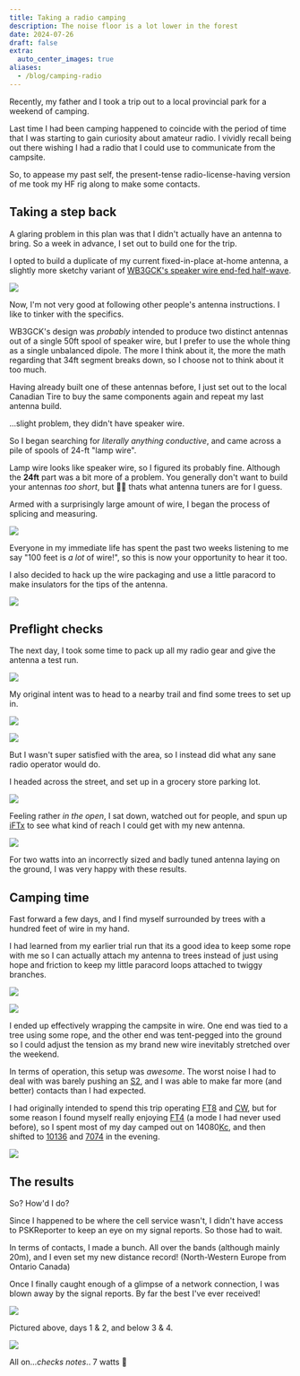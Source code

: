 ```yaml
---
title: Taking a radio camping
description: The noise floor is a lot lower in the forest
date: 2024-07-26
draft: false
extra:
  auto_center_images: true
aliases:
  - /blog/camping-radio
---
```


Recently, my father and I took a trip out to a local provincial park for a weekend of camping.

Last time I had been camping happened to coincide with the period of time that I was starting to gain curiosity about amateur radio. I vividly recall being out there wishing I had a radio that I could use to communicate from the campsite.

So, to appease my past self, the present-tense radio-license-having version of me took my HF rig along to make some contacts.

## Taking a step back

A glaring problem in this plan was that I didn't actually have an antenna to bring. So a week in advance, I set out to build one for the trip.

I opted to build a duplicate of my current fixed-in-place at-home antenna, a slightly more sketchy variant of [WB3GCK's speaker wire end-fed half-wave](https://wb3gck.com/tag/speaker-wire-antennas/).

![](/images/posts/camping-radio/spkr-wire-efhw-lengths.png)

Now, I'm not very good at following other people's antenna instructions. I like to tinker with the specifics.

WB3GCK's design was *probably* intended to produce two distinct antennas out of a single 50ft spool of speaker wire, but I prefer to use the whole thing as a single unbalanced dipole. The more I think about it, the more the math regarding that 34ft segment breaks down, so I choose not to think about it too much.

Having already built one of these antennas before, I just set out to the local Canadian Tire to buy the same components again and repeat my last antenna build.

...slight problem, they didn't have speaker wire.

So I began searching for *literally anything conductive*, and came across a pile of spools of 24-ft "lamp wire".

Lamp wire looks like speaker wire, so I figured its probably fine. Although the **24ft** part was a bit more of a problem. You generally don't want to build your antennas *too short*, but :man_shrugging: thats what antenna tuners are for I guess.

Armed with a surprisingly large amount of wire, I began the process of splicing and measuring.

![](/images/posts/camping-radio/PXL_20240713_194740810.jpg)

Everyone in my immediate life has spent the past two weeks listening to me say "100 feet is *a lot* of wire!", so this is now your opportunity to hear it too.

I also decided to hack up the wire packaging and use a little paracord to make insulators for the tips of the antenna.

![](/images/posts/camping-radio/PXL_20240713_202756448.jpg)

## Preflight checks

The next day, I took some time to pack up all my radio gear and give the antenna a test run.

![](/images/posts/camping-radio/PXL_20240714_151953924.jpg)

My original intent was to head to a nearby trail and find some trees to set up in.

![](/images/posts/camping-radio/PXL_20240714_153600599.jpg)

![](/images/posts/camping-radio/PXL_20240714_153706887.jpg)

But I wasn't super satisfied with the area, so I instead did what any sane radio operator would do.

I headed across the street, and set up in a grocery store parking lot.

![](/images/posts/camping-radio/PXL_20240714_162523877.jpg)

Feeling rather *in the open*, I sat down, watched out for people, and spun up [iFTx](https://apps.apple.com/ca/app/iftx/id6446093115) to see what kind of reach I could get with my new antenna.

![](/images/posts/camping-radio/Screenshot_20240714-124916.png)

For two watts into an incorrectly sized and badly tuned antenna laying on the ground, I was very happy with these results.

## Camping time

Fast forward a few days, and I find myself surrounded by trees with a hundred feet of wire in my hand.

I had learned from my earlier trial run that its a good idea to keep some rope with me so I can actually attach my antenna to trees instead of just using hope and friction to keep my little paracord loops attached to twiggy branches.

![](/images/posts/camping-radio/PXL_20240719_200332311.jpg)

![](/images/posts/camping-radio/PXL_20240719_201852022.jpg)

I ended up effectively wrapping the campsite in wire. One end was tied to a tree using some rope, and the other end was tent-pegged into the ground so I could adjust the tension as my brand new wire inevitably stretched over the weekend.

In terms of operation, this setup was *awesome*. The worst noise I had to deal with was barely pushing an [S2](https://en.wikipedia.org/wiki/S_meter), and I was able to make far more (and better) contacts than I had expected.

I had originally intended to spend this trip operating [FT8](https://en.wikipedia.org/wiki/FT8) and [CW](https://en.wikipedia.org/wiki/Continuous_wave), but for some reason I found myself really enjoying [FT4](https://wsjt.sourceforge.io/FT4_Protocol.pdf) (a mode I had never used before), so I spent most of my day camped out on 14080[Kc](https://en.wikipedia.org/wiki/Cycle_per_second), and then shifted to [10136](https://en.wikipedia.org/wiki/WARC_bands) and [7074](https://en.wikipedia.org/wiki/40-meter_band) in the evening.

![](/images/posts/camping-radio/PXL_20240720_200504715.jpg)

## The results

So? How'd I do?

Since I happened to be where the cell service wasn't, I didn't have access to PSKReporter to keep an eye on my signal reports. So those had to wait.

In terms of contacts, I made a bunch. All over the bands (although mainly 20m), and I even set my new distance record! (North-Western Europe from Ontario Canada)

Once I finally caught enough of a glimpse of a network connection, I was blown away by the signal reports. By far the best I've ever received!

![](/images/posts/camping-radio/original_3fd7fa07-f8fe-4dba-aeb1-aa1d689f300c_Screenshot_20240720-193018.png)

Pictured above, days 1 & 2, and below 3 & 4.

![](/images/posts/camping-radio/IMG_0218.jpg)

All on...*checks notes*.. 7 watts :slightly_smiling_face:

